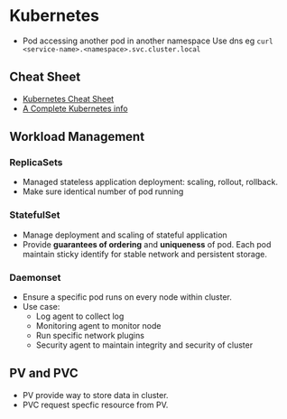 # Kubernetes

- Pod accessing another pod in another namespace
  Use dns eg `curl <service-name>.<namespace>.svc.cluster.local`

## Cheat Sheet

- [Kubernetes Cheat Sheet](https://www.coursera.org/collections/kubernetes-cheat-sheet)
- [A Complete Kubernetes info](https://zeet.co/blog/kubernetes-cheat-sheet)

## Workload Management

### ReplicaSets

- Managed stateless application deployment: scaling, rollout, rollback.
- Make sure identical number of pod running

### StatefulSet

- Manage deployment and scaling of stateful application
- Provide **guarantees of ordering** and **uniqueness** of pod. Each pod maintain sticky identify for stable network and persistent storage.

### Daemonset

- Ensure a specific pod runs on every node within cluster.
- Use case:
    - Log agent to collect log
    - Monitoring agent to monitor node
    - Run specific network plugins
    - Security agent to maintain integrity and security of cluster

## PV and PVC

- PV provide way to store data in cluster.
- PVC request specfic resource from PV.